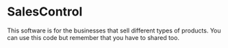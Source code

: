 SalesControl
============

This software is for the businesses that sell different types of products.  You can use this code but remember that you have to shared too.
